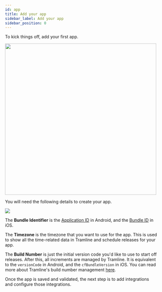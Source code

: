 ```yaml
---
id: app
title: Add your app
sidebar_label: Add your app
sidebar_position: 0
---
```


To kick things off, add your first app.

<p><img src="/img/add-first-app.png" width="500"/></p>

You will need the following details to create your app.

![](/img/create-new-app.png)

The **Bundle Identifier** is the [Application ID](https://developer.android.com/studio/build/configure-app-module#set-application-id) in Android, and the [Bundle ID](https://developer.apple.com/documentation/appstoreconnectapi/bundle_ids) in iOS.

The **Timezone** is the timezone that you want to use for the app. This is used to show all the time-related data in Tramline and schedule releases for your app.

The **Build Number** is just the initial version code you'd like to use to start off releases. After this, all increments are managed by Tramline.
It is equivalent to the `versionCode` in Android, and the `cfBundleVersion` in iOS. You can read more about Tramline's build number management [here](/using-tramline/version-management/build-numbers).

Once the app is saved and validated, the next step is to add integrations and configure those integrations.
